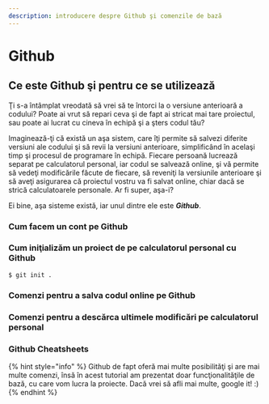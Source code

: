 ```yaml
---
description: introducere despre Github şi comenzile de bază
---
```


# Github

## Ce este Github şi pentru ce se utilizează

Ţi s-a întâmplat vreodată să vrei să te întorci la o versiune anterioară a codului? Poate ai vrut să repari ceva şi de fapt ai stricat mai tare proiectul, sau poate ai lucrat cu cineva în echipă şi a şters codul tău?

Imaginează-ţi că există un aşa sistem, care îţi permite să salvezi diferite versiuni ale codului şi să revii la versiuni anterioare, simplificând în acelaşi timp şi procesul de programare în echipă. Fiecare persoană lucrează separat pe calculatorul personal, iar codul se salvează online, şi vă permite să vedeţi modificările făcute de fiecare, să reveniţi la versiunile anterioare şi să aveţi asigurarea că proiectul vostru va fi salvat online, chiar dacă se strică calculatoarele personale. Ar fi super, aşa-i?

Ei bine, aşa sisteme există, iar unul dintre ele este _**Github**_.

### Cum facem un cont pe Github

### Cum iniţializăm un proiect de pe calculatorul personal cu Github

```
$ git init .
```

### Comenzi pentru a salva codul online pe Github

### Comenzi pentru a descărca ultimele modificări pe calculatorul personal

### Github Cheatsheets

{% hint style="info" %}
 Github de fapt oferă mai multe posibilităţi şi are mai multe comenzi, însă în acest tutorial am prezentat doar funcţionalităţile de bază, cu care vom lucra la proiecte. Dacă vrei să afli mai multe, google it! :\)
{% endhint %}



